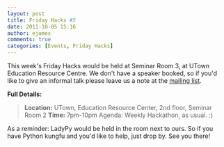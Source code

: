 ```yaml
---
layout: post
title: Friday Hacks #5
date: 2011-10-05 15:16
author: ejames
comments: true
categories: [Events, Friday Hacks]
---
```

This week's Friday Hacks would be held at Seminar Room 3, at UTown Education Resource Centre. We don't have a speaker booked, so if you'd like to give an informal talk please leave us a note at the <a href="http://groups.google.com/group/nushackers?hl=en_US">mailing list</a>. 

<strong>Full Details:</strong>

<blockquote><strong>Location:</strong> UTown, Education Resource Center, 2nd floor, Seminar Room 2
<strong>Time:</strong> 7pm-10pm
Agenda: Weekly Hackathon, as usual. :)</blockquote>

As a reminder: LadyPy would be held in the room next to ours. So if you have Python kungfu and you'd like to help, just drop by. See you there!

